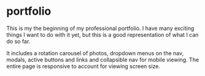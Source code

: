 # portfolio

This is my the beginning of my professional portfolio. I have many exciting things I want to do with it yet, but this is a good representation of what I can do so far.

It includes a rotation carousel of photos, dropdown menus on the nav, modals, active buttons and links and collapsible nav for mobile viewing.  The entire page is responsive to account for viewing screen size.
